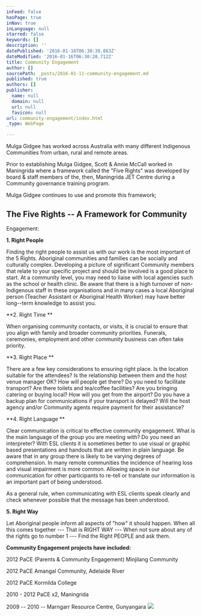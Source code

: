 ```yaml
---
inFeed: false
hasPage: true
inNav: true
inLanguage: null
starred: false
keywords: []
description: ''
datePublished: '2016-01-16T06:30:30.863Z'
dateModified: '2016-01-16T06:30:28.712Z'
title: Community Engagement
author: []
sourcePath: _posts/2016-01-11-community-engagement.md
published: true
authors: []
publisher:
  name: null
  domain: null
  url: null
  favicon: null
url: community-engagement/index.html
_type: WebPage

---
```

Mulga Gidgee has worked across Australia
with many different Indigenous Communities from urban, rural and remote areas.

Prior to establishing Mulga Gidgee, Scott
& Annie McCall worked in Maningrida where a framework called the "Five
Rights" was developed by board & staff members of the, then, Maningrida JET
Centre during a Community governance training program. 

Mulga Gidgee continues to use and promote
this framework;

## The Five Rights -- A Framework for Community
Engagement: 

**1\. Right People**

Finding the right people to assist us with
our work is the most important of the 5 Rights. Aboriginal communities and
families can be socially and culturally complex. Developing a picture of
significant Community members that relate to your specific project and should
be involved is a good place to start. At a community level, you may need to
liaise with local agencies such as the school or health clinic. Be aware that
there is a high turnover of non-Indigenous staff in these organisations and in
many cases a local Aboriginal person (Teacher Assistant or Aboriginal Health
Worker) may have better long--term knowledge to assist you.

**2\. Right Time **

When organising community contacts, or
visits, it is crucial to ensure that you align with family and broader
community priorities. Funerals, ceremonies, employment and other community
business can often take priority. 

**3\. Right Place **

There are a few key considerations to
ensuring right place. Is the location suitable for the attendees? Is the
relationship between them and the host venue manager OK? How will people get
there? Do you need to facilitate transport? Are there toilets and tea/coffee
facilities? Are you bringing catering or buying local? How will you get from
the airport? Do you have a backup plan for communications if your transport is
delayed? Will the host agency and/or Community agents require payment for their
assistance?

**4\. Right Language **

Clear communication is critical to
effective community engagement. What is the main language of the group you are
meeting with? Do you need an interpreter? With ESL clients it is sometimes
better to use visual or graphic based presentations and handouts that are
written in plain language. Be aware that in any group there is likely to be
varying degrees of comprehension. In many remote communities the incidence of
hearing loss and visual impairment is more common. Allowing space in our
communication for other participants to re-tell or translate our information is
an important part of being understood.

As a general rule, when communicating with
ESL clients speak clearly and check whenever possible that the message has been
understood.

**5\. Right Way**

Let Aboriginal people inform all aspects of
"how" it should happen. When all this comes together --- That is RIGHT WAY ---
When not sure about any of the rights go to number 1 --- Find the Right PEOPLE
and ask them.

**Community Engagement projects have
included:**

2012 PaCE (Parents & Community Engagement) Minjilang Community 

2012 PaCE Amangal Community, Adelaide River 

2012 PaCE Kormilda College 

2010 - 2012 PaCE x2, Maningrida 

2009 -- 2010 -- Marngarr Resource Centre, Gunyangara
![](https://s3-us-west-2.amazonaws.com/the-grid-img/p/e35135213ea512ab618d3f4fc7eda5f34af6af94.jpg)
